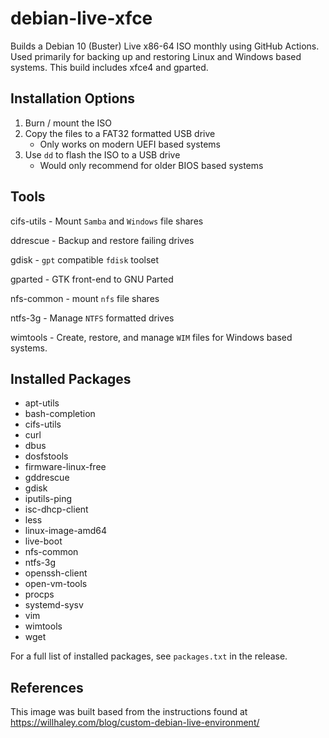 # debian-live-xfce
Builds a Debian 10 (Buster) Live x86-64 ISO monthly using GitHub Actions. Used primarily for backing up and restoring Linux and Windows based systems. This build includes xfce4 and gparted.



## Installation Options
1. Burn / mount the ISO
2. Copy the files to a FAT32 formatted USB drive
    * Only works on modern UEFI based systems
3. Use `dd` to flash the ISO to a USB drive
    * Would only recommend for older BIOS based systems



## Tools

cifs-utils - Mount `Samba` and `Windows` file shares

ddrescue - Backup and restore failing drives

gdisk - `gpt` compatible `fdisk` toolset

gparted - GTK front-end to GNU Parted

nfs-common - mount `nfs` file shares

ntfs-3g - Manage `NTFS` formatted drives

wimtools - Create, restore, and manage `WIM` files for Windows based systems.



## Installed Packages
* apt-utils
* bash-completion
* cifs-utils
* curl
* dbus
* dosfstools
* firmware-linux-free
* gddrescue
* gdisk
* iputils-ping
* isc-dhcp-client
* less
* linux-image-amd64
* live-boot
* nfs-common
* ntfs-3g
* openssh-client
* open-vm-tools
* procps
* systemd-sysv
* vim
* wimtools
* wget

For a full list of installed packages, see `packages.txt` in the release.




## References
This image was built based from the instructions found at https://willhaley.com/blog/custom-debian-live-environment/
